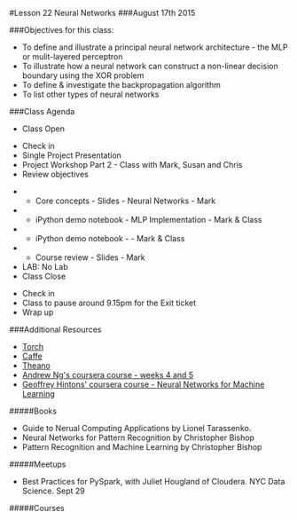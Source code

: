 #Lesson 22 Neural Networks
###August 17th 2015

###Objectives for this class:
 * To define and illustrate a principal neural network architecture - the MLP or mulit-layered perceptron
 * To illustrate how a neural network can construct a non-linear decision boundary using the XOR problem
 * To define & investigate the backpropagation algorithm
 * To list other types of neural networks
 
###Class Agenda
 - Class Open
  * Check in 
  * Single Project Presentation 
  * Project Workshop Part 2 - Class with Mark, Susan and Chris
  * Review objectives
 - - Core concepts - Slides - Neural Networks - Mark
 - - iPython demo notebook - MLP Implementation - Mark & Class
 - - iPython demo notebook -  - Mark & Class
 - - Course review - Slides - Mark
 - LAB: No Lab
 - Class Close
  * Check in
  * Class to pause around 9.15pm for the Exit ticket
  * Wrap up
 

###Additional Resources
 * [Torch](http://torch.ch/)
 * [Caffe](http://caffe.berkeleyvision.org/)
 * [Theano](http://deeplearning.net/software/theano/)
 * [Andrew Ng's coursera course - weeks 4 and 5](https://www.coursera.org/learn/machine-learning/home/info)
 * [Geoffrey Hintons' coursera course - Neural Networks for Machine Learning](https://www.coursera.org/course/neuralnets)

#####Books

* Guide to Nerual Computing Applications by Lionel Tarassenko.
* Neural Networks for Pattern Recognition by Christopher Bishop
* Pattern Recognition and Machine Learning by Christopher Bishop

#####Meetups

 * Best Practices for PySpark, with Juliet Hougland of Cloudera. NYC Data Science. Sept 29

#####Courses
